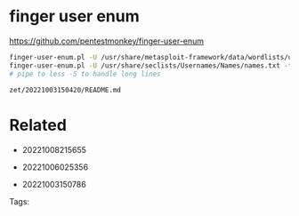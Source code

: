 # finger user enum
https://github.com/pentestmonkey/finger-user-enum
```bash
finger-user-enum.pl -U /usr/share/metasploit-framework/data/wordlists/unix_users.txt -t $IP
finger-user-enum.pl -U /usr/share/seclists/Usernames/Names/names.txt -t $IP
# pipe to less -S to handle long lines
```

` zet/20221003150420/README.md `

# Related

- 20221008215655

- 20221006025356

- 20221003150786


Tags:

    

